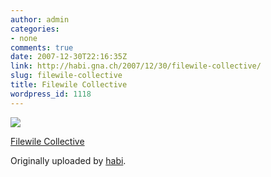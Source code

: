 ```yaml
---
author: admin
categories:
- none
comments: true
date: 2007-12-30T22:16:35Z
link: http://habi.gna.ch/2007/12/30/filewile-collective/
slug: filewile-collective
title: Filewile Collective
wordpress_id: 1118
---
```


[![](http://farm3.static.flickr.com/2058/2149470335_abc10b9b17_m.jpg)](http://www.flickr.com/photos/habi/2149470335/)
   

 
  [Filewile Collective](http://www.flickr.com/photos/habi/2149470335/)
    

  Originally uploaded by [habi](http://www.flickr.com/people/habi/).
 




  

